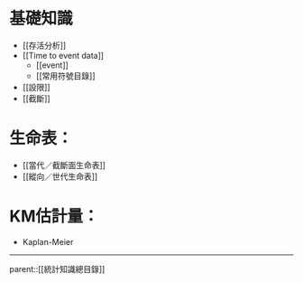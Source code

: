 # 基礎知識
- [[存活分析]]
- [[Time to event data]]
	- [[event]]
	- [[常用符號目錄]]
- [[設限]]
- [[截斷]]
# 生命表：
- [[當代／截斷面生命表]]
- [[縱向／世代生命表]]
# KM估計量：
- Kaplan-Meier 
- - -
parent::[[統計知識總目錄]]